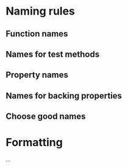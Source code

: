# Naming rules
## Function names
## Names for test methods
## Property names
## Names for backing properties
## Choose good names

# Formatting
...
